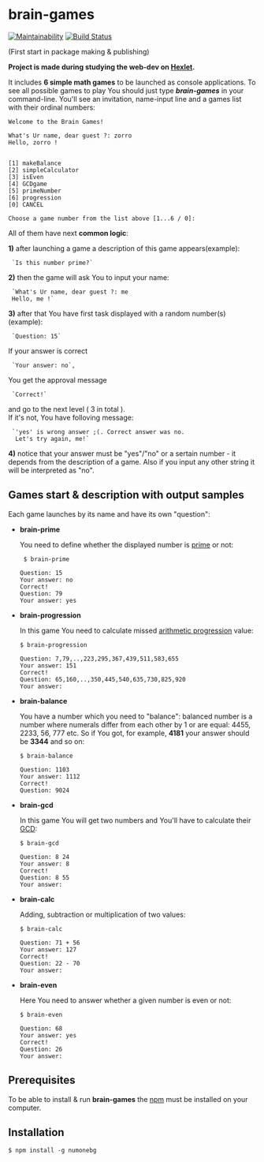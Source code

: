 <h1>brain-games</h1>

[![Maintainability](https://api.codeclimate.com/v1/badges/83a1b82d7f43d2364499/maintainability)](https://codeclimate.com/github/TyrionFront/Brain-games/maintainability)
[![Build Status](https://travis-ci.org/TyrionFront/Brain-games.svg?branch=master)](https://travis-ci.org/TyrionFront/Brain-games)

(First start in package making & publishing)

**Project is made during studying the web-dev on [Hexlet](https://ru.hexlet.io/?ref=50614).**

It includes **6 simple math games** to be launched as console applications.
To see all possible games to play You should just type _**brain-games**_ in your command-line. You'll see an invitation, name-input line and a games list with their ordinal numbers:  

```Welcome to the Brain Games!```
```
What's Ur name, dear guest ?: zorro
Hello, zorro !


[1] makeBalance
[2] simpleCalculator
[3] isEven
[4] GCDgame
[5] primeNumber
[6] progression
[0] CANCEL

Choose a game number from the list above [1...6 / 0]:
```


All of them have next **common logic**:

**1)** after launching a game a description of this game appears(example):
  
     `Is this number prime?`
     
**2)** then the game will ask You to input your name:

     `What's Ur name, dear guest ?: me
     Hello, me !`
  
**3)** after that You have first task displayed with a random number(s) (example):

     `Question: 15`
     
   If your answer is correct
   
     `Your answer: no`,
     
   You get the approval message
     
     `Correct!`
     
   and go to the next level ( 3  in total ).  
   If it's not, You have folloving message:
   
     `'yes' is wrong answer ;(. Correct answer was no.
      Let's try again, me!`
      
**4)** notice that your answer must be "yes"/"no" or a sertain number - it depends from the description of a game. Also if 
   you input any other string it will be interpreted as "no".

<h2>Games start & description with output samples</h2>

Each game launches by its name and have its own "question":

* **brain-prime**

  You need to define whether the displayed number is [prime](https://en.wikipedia.org/wiki/Prime_number) or not:  
  
  ``` $ brain-prime```
  ```
  Question: 15
  Your answer: no
  Correct!
  Question: 79
  Your answer: yes
  ```


* **brain-progression**

  In this game You need to calculate missed [arithmetic progression](https://en.wikipedia.org/wiki/Arithmetic_progression) value: 
  
  ```$ brain-progression```
  ```
  Question: 7,79,..,223,295,367,439,511,583,655
  Your answer: 151
  Correct!
  Question: 65,160,..,350,445,540,635,730,825,920
  Your answer: 
  ```
  
  
* **brain-balance**

  You have a number which you need to "balance": balanced number is a number where numerals differ from each other by 1 or
  are equal: 4455, 2233, 56, 777 etc. So if You got, for example, **4181** your answer should be **3344** and so on:
  
  ```$ brain-balance```
  
  ```
  Question: 1103
  Your answer: 1112
  Correct!
  Question: 9024
  ```

* **brain-gcd**

  In this game You will get two numbers and You'll have to calculate their [GCD](https://en.wikipedia.org/wiki/Greatest_common_divisor):
  
  ```$ brain-gcd```
  ```
  Question: 8 24
  Your answer: 8
  Correct!
  Question: 8 55
  Your answer: 
  ```

* **brain-calc**

  Adding, subtraction or multiplication of two values:
  
  ```$ brain-calc```
  ```
  Question: 71 + 56
  Your answer: 127
  Correct!
  Question: 22 - 70
  Your answer:
  ```

* **brain-even**

  Here You need to answer whether a given number is even or not:
  
  ```$ brain-even```
  ```
  Question: 68
  Your answer: yes
  Correct!
  Question: 26
  Your answer:
  ```
<h2>Prerequisites</h2>

To be able to install & run **brain-games** the [npm](https://www.npmjs.com/get-npm) must be installed on your computer.

<h2>Installation</h2>

```$ npm install -g numonebg```

